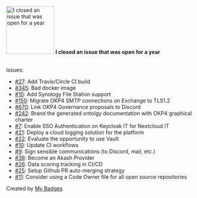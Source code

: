 <img src="https://my-badges.github.io/my-badges/old-issue-1.png" alt="I closed an issue that was open for a year" title="I closed an issue that was open for a year" width="128">
<strong>I closed an issue that was open for a year</strong>
<br><br>

Issues:

- <a href="https://github.com/runabol/piper/issues/27">#27</a>: Add Travis/Circle CI build
- <a href="https://github.com/prest/prest/issues/345">#345</a>: Bad docker image
- <a href="https://github.com/beyondstorage/specs/issues/10">#10</a>: Add Synology File Station support
- <a href="https://github.com/okp4/dev-kanban/issues/150">#150</a>: Migrate OKP4 SMTP connections on Exchange to TLS1.2
- <a href="https://github.com/okp4/dev-kanban/issues/670">#670</a>: Link OKP4 Governance proposals to Discord
- <a href="https://github.com/okp4/dev-kanban/issues/242">#242</a>: Brand the generated ontolgy documentation with OKP4 graphical charter
- <a href="https://github.com/okp4/it-devops-kanban/issues/7">#7</a>: Enable SSO Authentication on Keycloak IT for Nextcloud IT 
- <a href="https://github.com/okp4/it-devops-kanban/issues/21">#21</a>: Deploy a cloud logging solution for the platform
- <a href="https://github.com/okp4/it-devops-kanban/issues/22">#22</a>: Evaluate the opportunity to use Vault
- <a href="https://github.com/okp4/it-devops-kanban/issues/10">#10</a>: Update CI workflows
- <a href="https://github.com/okp4/it-devops-kanban/issues/9">#9</a>: Sign sensible communications (to Discord, mail, etc.)
- <a href="https://github.com/okp4/it-devops-kanban/issues/38">#38</a>: Become an Akash Provider
- <a href="https://github.com/okp4/it-devops-kanban/issues/26">#26</a>: Data scoring tracking in CI/CD
- <a href="https://github.com/okp4/it-devops-kanban/issues/25">#25</a>: Setup Github PR auto-merging strategy 
- <a href="https://github.com/okp4/it-devops-kanban/issues/11">#11</a>: Consider using a Code Owner file for all open source repositories


Created by <a href="https://github.com/my-badges/my-badges">My Badges</a>